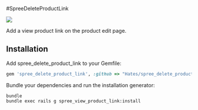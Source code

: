 #SpreeDeleteProductLink

![](http://dl.dropbox.com/u/582291/Screenshots/fbhj.png)

Add a view product link on the product edit page.

## Installation

Add spree_delete_product_link to your Gemfile:

```ruby
gem 'spree_delete_product_link', :github => "Hates/spree_delete_product_link"
```

Bundle your dependencies and run the installation generator:

```shell
bundle
bundle exec rails g spree_view_product_link:install
```
